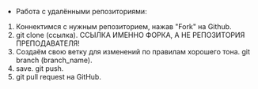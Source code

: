 * Работа с удалёнными репозиториями:
1. Коннектимся с нужным репозиторием, нажав "Fork" на Github.
2. git clone (ссылка). ССЫЛКА ИМЕННО ФОРКА, А НЕ РЕПОЗИТОРИЯ ПРЕПОДАВАТЕЛЯ! 
3. Создаём свою ветку для изменений по правилам хорошего тона. git branch (branch_name).
4. save. git push.
5. git pull request на GitHub.
